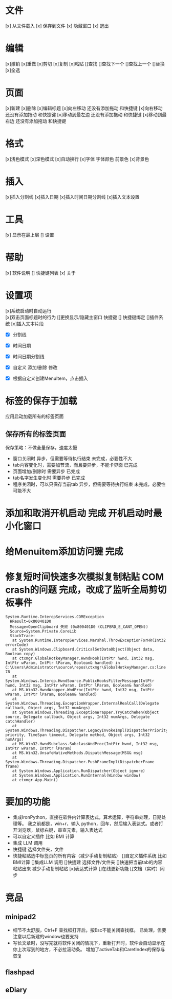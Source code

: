 ﻿# 文件
[x] 从文件载入
[x] 保存到文件
[x] 隐藏窗口
[x] 退出


# 编辑
[x]撤销
[x]重做
[x]剪切
[x]复制
[x]粘贴
[]查找 []查找下一个  []查找上一个 
[]替换
[x]全选
# 页面
[x]新建
[x]删除
[x]编辑标题
[x]向左移动  还没有添加拖动 和快捷键
[x]向右移动  还没有添加拖动 和快捷键
[x]移动到最左边 还没有添加拖动 和快捷键
[x]移动到最右边 还没有添加拖动 和快捷键
# 格式
[x]浅色模式 
[x]深色模式 
[x]自动换行
[x]字体 字体颜色 前景色
[x]背景色
# 插入
[x]插入分割线
[x]插入日期
[x]插入时间日期分割线
[x]插入文本设置
# 工具
[x] 显示在最上层
[] 设置
# 帮助
[x] 软件说明
[] 快捷键列表
[x] 关于
# 设置项
[x]系统启动时自动运行  
[x]双击页面标题时的行为 
[]更换显示/隐藏主窗口 快捷键  [] 快捷键绑定
[]插件系统
[x]插入文本片段
- [x] 分割线
- [x] 时间日期
- [x] 时间日期分割线
- [x] 自定义 添加/删除 修改
- [x] 根据自定义创建MenuItem，点击插入


# 标签的保存于加载
应用启动加载所有的标签页面
## 保存所有的标签页面
保存策略：不做全量保存，速度太慢
* 窗口关闭时 异步，但需要等待执行结束  未完成，必要性不大
* tab内容变化时，需要加节流，而且要异步，不能卡界面   已完成
* 页面增加/删除时 需要异步    已完成
* tab名字发生变化时 需要异步   已完成
* 程序关闭时，可以只保存当前tab  异步，但需要等待执行结束  未完成，必要性可能不大

# 添加和取消开机启动 完成 开机启动时最小化窗口

# 给Menuitem添加访问键 完成

# 修复短时间快速多次模拟复制粘贴 COM crash的问题  完成，改成了监听全局剪切板事件
```
System.Runtime.InteropServices.COMException
  HResult=0x800401D0
  Message=OpenClipboard 失败 (0x800401D0 (CLIPBRD_E_CANT_OPEN))
  Source=System.Private.CoreLib
  StackTrace:
   at System.Runtime.InteropServices.Marshal.ThrowExceptionForHR(Int32 errorCode)
   at System.Windows.Clipboard.CriticalSetDataObject(Object data, Boolean copy)
   at ctxmgr.GlobalHotkeyManager.HwndHook(IntPtr hwnd, Int32 msg, IntPtr wParam, IntPtr lParam, Boolean& handled) in C:\Users\Administrator\source\repos\ctxmgr\GlobalHotkeyManager.cs:line 78
   at System.Windows.Interop.HwndSource.PublicHooksFilterMessage(IntPtr hwnd, Int32 msg, IntPtr wParam, IntPtr lParam, Boolean& handled)
   at MS.Win32.HwndWrapper.WndProc(IntPtr hwnd, Int32 msg, IntPtr wParam, IntPtr lParam, Boolean& handled)
   at System.Windows.Threading.ExceptionWrapper.InternalRealCall(Delegate callback, Object args, Int32 numArgs)
   at System.Windows.Threading.ExceptionWrapper.TryCatchWhen(Object source, Delegate callback, Object args, Int32 numArgs, Delegate catchHandler)
   at System.Windows.Threading.Dispatcher.LegacyInvokeImpl(DispatcherPriority priority, TimeSpan timeout, Delegate method, Object args, Int32 numArgs)
   at MS.Win32.HwndSubclass.SubclassWndProc(IntPtr hwnd, Int32 msg, IntPtr wParam, IntPtr lParam)
   at MS.Win32.UnsafeNativeMethods.DispatchMessage(MSG& msg)
   at System.Windows.Threading.Dispatcher.PushFrameImpl(DispatcherFrame frame)
   at System.Windows.Application.RunDispatcher(Object ignore)
   at System.Windows.Application.RunInternal(Window window)
   at ctxmgr.App.Main()

```
# 要加的功能
* 集成IronPython，直接在软件内计算表达式，算术运算，字符串处理，日期处理等。
  我之前都是，win+r，输入 python，回车，然后输入表达式。或者打开浏览器，鼠标右键，审查元素，输入表达式
* 可以自定义插件  比如 BMI 计算
* 集成 LLM 调用
* 快捷键  选择文件夹，文件
* 快捷粘贴选中标签页的所有内容（减少手动复制粘贴）
[]自定义插件系统 比如BMI计算
[]集成LLM 调用
[]快捷建 选择文件/文件夹
[]快速把当前tab的内容粘贴出来  减少手动复制粘贴
[x]表达式计算
[]在线更新功能
[]文档（实时）同步
# 竞品
## minipad2
* 细节不太舒服，Ctrl+F 查找框打开后，按Esc不能关闭查找框。  已处理，但要注意以后新建的window也要支持
* 写长文章时，没写完就将软件关闭的情况下，重新打开时，软件会自动显示在你上次写到的地方，不必拉滚动条。 增加了activeTab和CaretIndex的保存与恢复
## flashpad
## eDiary